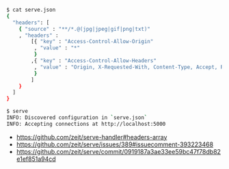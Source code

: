 ```bash
$ cat serve.json
{
  "headers": [
    { "source" : "**/*.@(jpg|jpeg|gif|png|txt)"
    , "headers" :
        [{ "key" : "Access-Control-Allow-Origin"
         , "value" : "*"
         }
        ,{ "key" : "Access-Control-Allow-Headers"
         , "value" : "Origin, X-Requested-With, Content-Type, Accept, Range"
         }
        ]
    }
  ]
}

$ serve
INFO: Discovered configuration in `serve.json`
INFO: Accepting connections at http://localhost:5000
```

- https://github.com/zeit/serve-handler#headers-array
- https://github.com/zeit/serve/issues/389#issuecomment-393223468
- https://github.com/zeit/serve/commit/0919187a3ae33ee59bc47f78db82e1ef851a94cd
